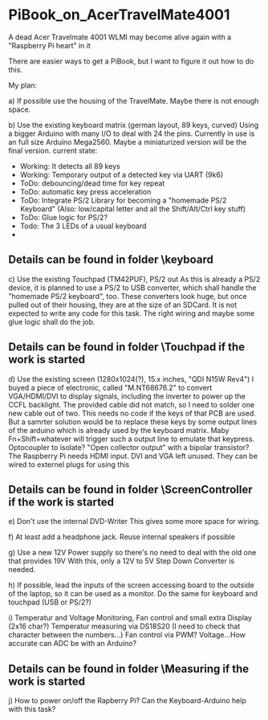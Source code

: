 # PiBook_on_AcerTravelMate4001
A dead Acer Travelmate 4001 WLMI may become alive again with a "Raspberry Pi heart" in it

There are easier ways to get a PiBook, but I want to figure it out how to do this.

My plan:

a) If possible use the housing of the TravelMate. Maybe there is not enough space.

b) Use the existing keyboard matrix (german layout, 89 keys, curved)
  Using a bigger Arduino with many I/O to deal with 24 the pins.
  Currently in use is an full size Arduino Mega2560. Maybe a miniaturized version will be the final version.
  current state:
  - Working: It detects all 89 keys
  - Working: Temporary output of a detected key via UART (9k6) 
  - ToDo: debouncing/dead time for key repeat
  - ToDo: automatic key press acceleration
  - ToDo: Integrate PS/2 Library for becoming a "homemade PS/2 Keyboard" (Also: low/capital letter and all the Shift/Alt/Ctrl key stuff)
  - ToDo: Glue logic for PS/2?
  - Todo: The 3 LEDs of a usual keyboard
  - 
## Details can be found in folder \keyboard
  
c) Use the existing Touchpad (TM42PUF), PS/2 out
  As this is already a PS/2 device, it is planned to use a PS/2 to USB converter, which shall handle the "homemade PS/2 keyboard", too.
  These converters look huge, but once pulled out of their housing, they are at the size of an SDCard.
  It is not expected to write any code for this task. The right wiring and maybe some glue logic shall do the job.
 
## Details can be found in folder \Touchpad if the work is started

d) Use the existing screen (1280x1024(?), 15.x inches, "QDI N15W Rev4")
  I buyed a piece of electronic, called "M.NT68676.2" to convert VGA/HDMI/DVI to display signals, including the inverter to power up the CCFL backlight.
  The provided cable did not match, so I need to solder one new cable out of two.
  This needs no code if the keys of that PCB are used. But a samrter solution would be to replace these keys by some output lines of the arduino which is
  already used by the keyboard matrix. Maby Fn+Shift+whatever will trigger such a output line to emulate that keypress.
  Optocoupler to isolate? "Open collector output" with a bipolar transistor?
  The Raspberry Pi needs HDMI input. DVI and VGA left unused. They can be wired to externel plugs for using this 

## Details can be found in folder \ScreenController if the work is started

e) Don't use the internal DVD-Writer
  This gives some more space for wiring.

f) At least add a headphone jack. Reuse internal speakers if possible 
  
g) Use a new 12V Power supply so there's no need to deal with the old one that provides 19V
  With this, only a 12V to 5V Step Down Converter is needed.

h) If possible, lead the inputs of the screen accessing board to the outside of the laptop, so it can be used as a monitor.
    Do the same for keyboard and touchpad (USB or PS/2?)

i) Temperatur and Voltage Monitoring, Fan control and small extra Display (2x16 char?)
  Temperatur measuring via DS18S20 (I need to check that character between the numbers...)
  Fan control via PWM?
  Voltage...How accurate can ADC be with an Arduino?
  
## Details can be found in folder \Measuring if the work is started

j) How to power on/off the Rapberry Pi? Can the Keyboard-Arduino help with this task? 


